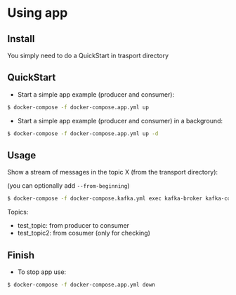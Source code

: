 # Using app

## Install

You simply need to do a QuickStart in trasport directory

## QuickStart

* Start a simple app example (producer and consumer):

```bash
$ docker-compose -f docker-compose.app.yml up
```

* Start a simple app example (producer and consumer) in a background:

```bash
$ docker-compose -f docker-compose.app.yml up -d
```

## Usage

Show a stream of messages in the topic X (from the transport directory):

(you can optionally add `--from-beginning`)
```bash
$ docker-compose -f docker-compose.kafka.yml exec kafka-broker kafka-console-consumer --bootstrap-server localhost:9092 --topic X
```

Topics:
* test_topic: from producer to consumer
* test_topic2: from cosumer (only for checking)

## Finish

* To stop app use:

```bash
$ docker-compose -f docker-compose.app.yml down
```